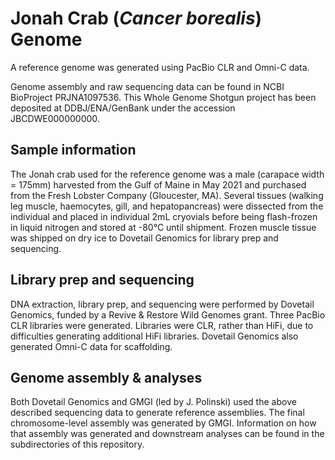 # Jonah Crab (*Cancer borealis*) Genome 

A reference genome was generated using PacBio CLR and Omni-C data.  
  
Genome assembly and raw sequencing data can be found in NCBI BioProject PRJNA1097536. This Whole Genome Shotgun project has been deposited at DDBJ/ENA/GenBank under the accession JBCDWE000000000.  

## Sample information 
The Jonah crab used for the reference genome was a male (carapace width = 175mm) harvested from the Gulf of Maine in May 2021 and purchased from the Fresh Lobster Company (Gloucester, MA).
Several tissues (walking leg muscle, haemocytes, gill, and hepatopancreas) were dissected from the individual and placed in individual 2mL cryovials before being flash-frozen in liquid nitrogen and stored at -80°C until shipment. Frozen muscle tissue was shipped on dry ice to Dovetail Genomics for library prep and sequencing.

## Library prep and sequencing
DNA extraction, library prep, and sequencing were performed by Dovetail Genomics, funded by a Revive & Restore Wild Genomes grant. Three PacBio CLR libraries were generated. Libraries were CLR, rather than HiFi, due to difficulties generating additional HiFi libraries. Dovetail Genomics also generated Omni-C data for scaffolding.  
  

## Genome assembly & analyses
Both Dovetail Genomics and GMGI (led by J. Polinski) used the above described sequencing data to generate reference assemblies. The final chromosome-level assembly was generated by GMGI. 
Information on how that assembly was generated and downstream analyses can be found in the subdirectories of this repository. 



